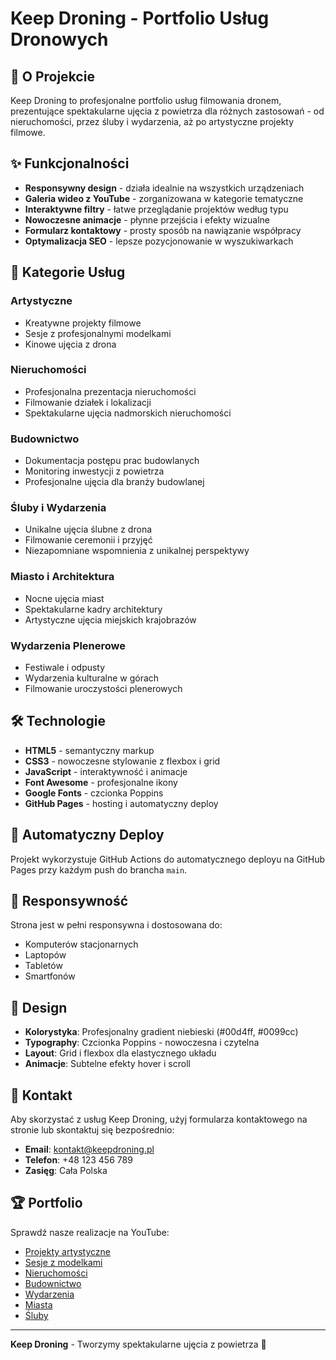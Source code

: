 # Keep Droning - Portfolio Usług Dronowych

## 🚁 O Projekcie

Keep Droning to profesjonalne portfolio usług filmowania dronem, prezentujące spektakularne ujęcia z powietrza dla różnych zastosowań - od nieruchomości, przez śluby i wydarzenia, aż po artystyczne projekty filmowe.

## ✨ Funkcjonalności

- **Responsywny design** - działa idealnie na wszystkich urządzeniach
- **Galeria wideo z YouTube** - zorganizowana w kategorie tematyczne
- **Interaktywne filtry** - łatwe przeglądanie projektów według typu
- **Nowoczesne animacje** - płynne przejścia i efekty wizualne
- **Formularz kontaktowy** - prosty sposób na nawiązanie współpracy
- **Optymalizacja SEO** - lepsze pozycjonowanie w wyszukiwarkach

## 🎥 Kategorie Usług

### Artystyczne
- Kreatywne projekty filmowe
- Sesje z profesjonalnymi modelkami
- Kinowe ujęcia z drona

### Nieruchomości
- Profesjonalna prezentacja nieruchomości
- Filmowanie działek i lokalizacji
- Spektakularne ujęcia nadmorskich nieruchomości

### Budownictwo
- Dokumentacja postępu prac budowlanych
- Monitoring inwestycji z powietrza
- Profesjonalne ujęcia dla branży budowlanej

### Śluby i Wydarzenia
- Unikalne ujęcia ślubne z drona
- Filmowanie ceremonii i przyjęć
- Niezapomniane wspomnienia z unikalnej perspektywy

### Miasto i Architektura
- Nocne ujęcia miast
- Spektakularne kadry architektury
- Artystyczne ujęcia miejskich krajobrazów

### Wydarzenia Plenerowe
- Festiwale i odpusty
- Wydarzenia kulturalne w górach
- Filmowanie uroczystości plenerowych

## 🛠️ Technologie

- **HTML5** - semantyczny markup
- **CSS3** - nowoczesne stylowanie z flexbox i grid
- **JavaScript** - interaktywność i animacje
- **Font Awesome** - profesjonalne ikony
- **Google Fonts** - czcionka Poppins
- **GitHub Pages** - hosting i automatyczny deploy

## 🚀 Automatyczny Deploy

Projekt wykorzystuje GitHub Actions do automatycznego deployu na GitHub Pages przy każdym push do brancha `main`.

## 📱 Responsywność

Strona jest w pełni responsywna i dostosowana do:
- Komputerów stacjonarnych
- Laptopów
- Tabletów
- Smartfonów

## 🎨 Design

- **Kolorystyka**: Profesjonalny gradient niebieski (#00d4ff, #0099cc)
- **Typography**: Czcionka Poppins - nowoczesna i czytelna
- **Layout**: Grid i flexbox dla elastycznego układu
- **Animacje**: Subtelne efekty hover i scroll

## 📧 Kontakt

Aby skorzystać z usług Keep Droning, użyj formularza kontaktowego na stronie lub skontaktuj się bezpośrednio:

- **Email**: kontakt@keepdroning.pl
- **Telefon**: +48 123 456 789
- **Zasięg**: Cała Polska

## 🏆 Portfolio

Sprawdź nasze realizacje na YouTube:
- [Projekty artystyczne](https://youtube.com/shorts/57CBonsylgs)
- [Sesje z modelkami](https://www.youtube.com/shorts/f5v2X-ruwWc)
- [Nieruchomości](https://www.youtube.com/watch?v=OsSLrtB8rUg)
- [Budownictwo](https://www.youtube.com/watch?v=_8_MUIcyyjE)
- [Wydarzenia](https://www.youtube.com/watch?v=nq1hWZgR6ac)
- [Miasta](https://www.youtube.com/shorts/xGjxwV8qbn0)
- [Śluby](https://www.youtube.com/shorts/12yDE8mXRkQ)

---

**Keep Droning** - Tworzymy spektakularne ujęcia z powietrza 🚁